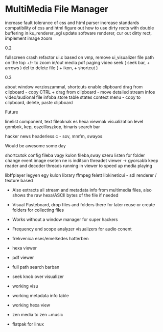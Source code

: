 # MultiMedia File Manager

increase fault tolerance of css and html parser
increase standards compatibility of css and html
figure out how to use dirty rects with double buffering in ku_renderer_egl
update software renderer, cur out dirty rect, implement image zoom

0.2

fullscreen crash
refactor ui.c based on vmp, remove ui_visualizer
file path on the top
+/- to zoom in/out media
pdf paging
video seek ( seek bar, + arrows )
del to delete file ( + ikon, + shortcut )

0.3

about window verzioszammal, shortcuts
enable clipboard
drag from clipboard - copy
CTRL + drag from clipboard - move
detailed stream infos video/audional file infoba
store table states
context menu - copy to clipboard, delete, paste clipboard

Future

linelist component, text fileoknak es hexa viewnak
visualization level gombok, kep, oszcilloszkop, binaris
search bar

hacker news headerless c - sov, mmfm, swayos

Would be awesome some day

shortcutok config fileba vagy kulon fileba,sway szeru
listen for folder change event
image eseten ne is inditson threadet viewer -> gyorsabb
keep reader and decoder threads running in viewer to speed up media playing

libffplayer legyen egy kulon library ffmpeg felett
libkineticui - sdl renderer / texture based


- Also extracts all stream and metadata info from multimedia files, also shows the raw hexa/ASCII bytes of the file if needed
- Visual Pasteboard, drop files and folders there for later reuse or create folders for collecting files
- Works without a window manager for super hackers
- Frequency and scope analyzer visualizers for audio conent
  
- frekvenica eses/emelkedes hatterben

- hexa viewer
- pdf viewer
- full path search barban
- seek knob over visualizer
- working visu
- working metadata info table
- working hexa view
- zen media to zen ~music
- flatpak for linux